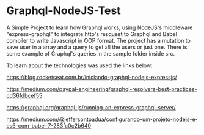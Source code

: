 # Graphql-NodeJS-Test

A Simple Project to learn how Graphql works, using NodeJS's middleware "express-graphql" to integrate http's resquest to Graphql and Babel compiler to write Javascript in OOP format. The project has a mutation to save user in a array and a query to get all the users or just one. There is some example of Graphql's queries in the sample folder inside src.

To learn about the technologies was used the links below:

https://blog.rocketseat.com.br/iniciando-graphql-nodejs-expressjs/

https://medium.com/paypal-engineering/graphql-resolvers-best-practices-cd36fdbcef55

https://graphql.org/graphql-js/running-an-express-graphql-server/

https://medium.com/@jeffersontpadua/configurando-um-projeto-nodejs-e-es6-com-babel-7-283fc0c2b640


